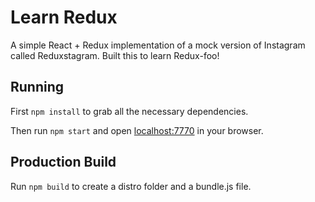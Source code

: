 # Learn Redux

A simple React + Redux implementation of a mock version of Instagram called Reduxstagram. Built this to learn Redux-foo!

## Running

First `npm install` to grab all the necessary dependencies. 

Then run `npm start` and open <localhost:7770> in your browser.

## Production Build

Run `npm build` to create a distro folder and a bundle.js file.
